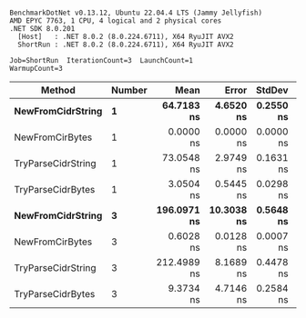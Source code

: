 ```

BenchmarkDotNet v0.13.12, Ubuntu 22.04.4 LTS (Jammy Jellyfish)
AMD EPYC 7763, 1 CPU, 4 logical and 2 physical cores
.NET SDK 8.0.201
  [Host]   : .NET 8.0.2 (8.0.224.6711), X64 RyuJIT AVX2
  ShortRun : .NET 8.0.2 (8.0.224.6711), X64 RyuJIT AVX2

Job=ShortRun  IterationCount=3  LaunchCount=1  
WarmupCount=3  

```
| Method             | Number | Mean        | Error      | StdDev    | Min         | Max         | Allocated |
|------------------- |------- |------------:|-----------:|----------:|------------:|------------:|----------:|
| **NewFromCidrString**  | **1**      |  **64.7183 ns** |  **4.6520 ns** | **0.2550 ns** |  **64.5128 ns** |  **65.0037 ns** |         **-** |
| NewFromCirBytes    | 1      |   0.0000 ns |  0.0000 ns | 0.0000 ns |   0.0000 ns |   0.0000 ns |         - |
| TryParseCidrString | 1      |  73.0548 ns |  2.9749 ns | 0.1631 ns |  72.9316 ns |  73.2397 ns |         - |
| TryParseCidrBytes  | 1      |   3.0504 ns |  0.5445 ns | 0.0298 ns |   3.0331 ns |   3.0849 ns |         - |
| **NewFromCidrString**  | **3**      | **196.0971 ns** | **10.3038 ns** | **0.5648 ns** | **195.7279 ns** | **196.7472 ns** |         **-** |
| NewFromCirBytes    | 3      |   0.6028 ns |  0.0128 ns | 0.0007 ns |   0.6023 ns |   0.6036 ns |         - |
| TryParseCidrString | 3      | 212.4989 ns |  8.1689 ns | 0.4478 ns | 212.2242 ns | 213.0156 ns |         - |
| TryParseCidrBytes  | 3      |   9.3734 ns |  4.7146 ns | 0.2584 ns |   9.0963 ns |   9.6078 ns |         - |
